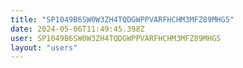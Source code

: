 ```yaml
---
title: "SP1049B6SW0W3ZH4TQDGWPPVARFHCHM3MFZ89MHG5"
date: 2024-05-06T11:49:45.398Z
user: SP1049B6SW0W3ZH4TQDGWPPVARFHCHM3MFZ89MHG5
layout: "users"
---
```

    